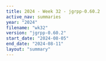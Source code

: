 ```yaml
---
title: 2024 - Week 32 - jgrpp-0.60.2
active_nav: summaries
year: "2024"
filename: "wk32"
version: "jgrpp-0.60.2"
start_date: "2024-08-05"
end_date: "2024-08-11"
layout: "summary"
---
```


